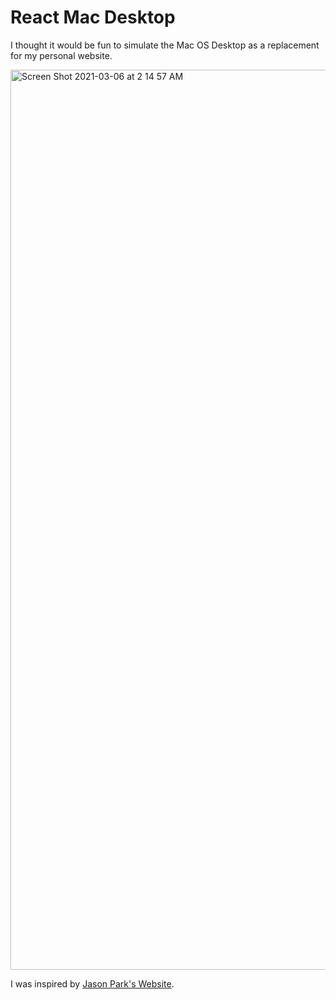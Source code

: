 # React Mac Desktop

I thought it would be fun to simulate the Mac OS Desktop as a replacement for my personal website.

<img width="1440" alt="Screen Shot 2021-03-06 at 2 14 57 AM" src="https://user-images.githubusercontent.com/25470781/110203226-c8093800-7e21-11eb-96cb-dfda96cdac87.png">

I was inspired by <a href="http://jasonpark.me/" target="_blank" rel="noreferrer">Jason Park's Website</a>.
